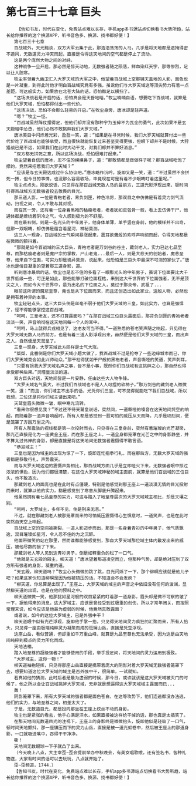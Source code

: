 # 第七百三十七章 巨头
        【告知书友，时代在变化，免费站点难以长存，手机app多书源站点切换看书大势所趋，站长给你推荐的这个换源APP，听书音色多、换源、找书都好使！】
       第七百三十七章
       百战城外，天光黯淡，双方大军云集于此，那浩浩荡荡的人马，几乎是将天地都是遮掩得密不透风，无数道灵力冲天而起，直接是令得这天地间的空气都是停止了流动。
       这是两个庞然大物之间的对峙。
       这种战争一旦开启，那必然是惊天动地，无数强者随之陨落，鲜血染红天宇，那等惨烈，足以让人胆寒。
       牧尘率领着九幽卫汇入大罗天域的大军之中，他望着百战城上空那铺天盖地的人影，面色也是一片凝重，到得此时他才明白百战域究竟有多强，虽说他们与大罗天域这等顶尖势力有着一点差距，可这般实力，如果放在北苍大陆的话，恐怕都足以横扫了。
       “这场决战若是开启的话，恐怕真会是天昏地暗。”牧尘喃喃自语，想要吃下百战域，就算是他们大罗天域，恐怕都得付出一些代价。
       “这场决战，恐怕不会那么轻易的开启。”在牧尘身旁，唐冰却是轻声道。
       “嗯？”牧尘一怔。
       “百战域虽然阵仗摆得足，但他们却并没有那种宁为玉碎不为瓦全的勇气，此次如果不是玄天殿暗中怂恿，他们必然不敢挑衅我们大罗天域。”
       唐冰美目中闪烁着光彩，盈盈一笑，道：“如果是在寻常时候，我们大罗天域就算付出一些代价吃了百战域也能够承受，而且很快就能恢复过来甚至变得更强，但眼下却并不是时候，大狩猎战已是不远，如果我们在此时大动干戈，对我们却并不算好消息。”
       “双方都无拼死之意，所以这场决战，恐怕很难打起来。”
       牧尘望着自信的唐冰，忍不住的摸摸鼻子，道：“那敢情都是做做样子呢？那百战域吃饱了撑的，竟然来招惹我们大罗天域？”
       “应该是与玄天殿达成过什么协议吧。”唐冰略作沉吟，旋即又是一笑，道：“不过虽然不会拼死一搏，但今日的事情，也没那么容易收场，毕竟现在可是有着不少眼睛盯着这里呢。”
       牧尘点点头，刚欲说话，只见得在那百战城无数人马的最前方，三道光影浮现出来，顿时间引得百战域方无数强者投去敬畏的目光。
       那三道人影，一位是青袍老者，背负剑匣，神色冷厉，那双目之中仿佛是有着灵力剑气流动，扫视之间，令人不敢与其对视。
       而在其一旁，还有着一位身着黑袍的枯瘦老者，老者犹如皮包骨一般，看上去仿佛干尸，他通体都是缭绕着阴冷之气，令人感到极为的不舒服。
       而在最右侧，则是一名光头的中年男子，他身体单薄，单手竖在身前，他的模样并不出奇，但那一双眼睛，却仿佛是蕴含着星河，神秘莫测。
       这三人一现身，百战域的士气瞬间暴涨起来，震耳欲聋般的欢呼声响彻而起，令得天地都是在微微的颤抖着。
       “那就是如今百战域的三大巨头，青袍老者是万剑谷的谷主，藏剑老人，实力已达七品至尊，而那枯瘦老者则是魔尸宗的掌教，尸山老鬼...最后一人，则是大悲天的创始者，魔悲至尊，他来自下位面，可实力却是诡异莫测，说起来，他恐怕是三巨头中最深不可测的家伙了。”唐冰也是俏目凝重的望着那三道身影，道。
       听到唐冰最后的话，牧尘也是忍不住的多看了一眼那光头的中年男子，虽说下位面要比大千世界低级一些，可正是如此，那些能够打破位面桎梏，来到这大千世界的下位面强者，无不是顶尖之人，而如今大千世界中，最为出名的下位面之人，莫过于那炎帝，武祖了...
       眼前这所谓的魔悲至尊，竟也是从下位面而来，而且还创造出如此家业，这般人物，必然也是拥有着神异的本事。
       牧尘轻轻点头，这三大巨头倒是丝毫不弱于他们大罗天域的三皇，如此实力，也算是强悍了，怪不得能够掌控这百战域。
       “呵呵，三皇老友，还不打算露面吗？”在那百战域三位巨头露面后，那背负剑匣的青袍老者淡淡一笑，声音响彻在这天地间每一个人的耳中。
       “呵呵，马上就得兵戎相见了，这老友可当不得。”一道熟悉的苍老笑声随之响起，只见得在大罗天域无数人马的前方，也是有着三道人影浮现出来，赫然便是他们大罗天域的三皇，而出声之人，自然便是天鹫皇了。
       三皇一现身，大罗天域此方同样是士气大涨。
       “桀桀，此番倒是你们大罗天域小题大做了，我百战域不过是抢夺了一些边缘城市而已，你们大罗天域竟会如此兴师动众。”那干枯得犹如干尸般的黑袍老者，声音嘶哑的笑道，笑声刺耳。
       “只要有损我大罗天域名声之事，皆不是小事，既然你们百战域有这挑衅之心，那自然也得承受那种后果。”灵瞳皇淡淡的道。
       双方巨头对话，天地间皆是一片安静，任由这些大人物争锋。
       “大罗天域名气虽大，不过我们百战域也不是人人可捏的软柿子。”那万剑谷的藏剑老人微微一笑，道：“而且，你们域主不出手的话，光凭你们三皇，可不见得就能吃下我们百战域，所以我想，三位还是将你们域主请出来吧。”
       天鹫皇眉头微微一皱，眼中寒光流转。
       “看来你很想见我？”不过还不待天鹫皇说话，突然间，一道嘶哑的嗓音在这天地间凭空的响起，而随着那一道声音响起时，所有人都是感觉到一股可怕的威压从天而降，几乎是顷刻间，便是笼罩了方圆万里之内。
       所有人那震骇的视线都是第一次投射而去，只见得在三皇身前，突然有着璀璨的光芒凝聚，那光芒直接是化为一座黄金王座，而在那王座之上，一道全身都笼罩在光芒之中的身影静坐，并不算太过伟岸的身影，却是直接是将这天地间无数强者震慑得不敢言语。
       “恭迎域主！”
       三皇也是因为域主的出现为惊了一下，旋即连忙抱拳行礼，而在那后方，无数大罗天域的强者都是恭敬行礼，声势震天。
       而与大罗天域这边的震慑声势相比，那百战域方面几乎是立即哑火下来，无数强者眼中掠过浓浓的惧色，因为他们都很清楚，在这位大罗天域神秘的域主面前，就算是他们百战域的三位巨头，也不敢造次。
       那藏剑老人的面庞也是在此时有点僵硬，特别是他感觉到那王座上一道淡漠无情的目光投射而来时，就算以他的实力，都是感觉到了寒意从脚底升腾起来。
       他虽然拥有着七品至尊的实力，可这与踏入了地至尊层次的大罗天域域主相比，却是天壤之别。
       “呵呵，大罗域主，多年不见，倒是别来无恙。”
       不过，就在那藏剑老人被那笼罩而来的可怕威压震慑得心生惧意时，一道笑声，也是在此时突然自天空上响起。
       百战域上空的空间被撕裂，一道人影迈步而出，那是一名身着青衫的中年男子，他气质飘逸，双目璀璨如星河，令人忍不住的为之沉醉。
       他面带微笑的站在那里，然而谁都能够感觉到，那自大罗天域那位域主体内散发出来的威压，被他尽数的接了下来。
       那藏剑老人等人见到这青衫男子，倒是如释重负的松了一口气。
       “他就是天玄殿的殿主，柳天道！”唐冰望着那道凌空而立，但那种气势，却是绝对压到了双方所有强者的身影，凝重的道。
       “天玄殿，柳天道吗？”牧尘心头微微的跳了跳，目光闪烁了一下，那个柳暝应该就是他儿子吧？如果这家伙知道柳暝是因为他被镇压的话，不知道会不会发疯？
       “柳天道，你总算是出现了。”王座上，大罗天域的域主的声音之中依旧没有任何的波澜，显然柳天道的出现，也是在他的预料之中。
       柳天道微微一笑，他那犹如星河般的双目紧紧的盯着那一道身影，眉头却是微不可察的皱了一下，据他得来的消息，这大罗域主，应该是曾经受到过极重的创伤，所以才常年闭关，而按照常理来说，如今应该是他最为虚弱的时候，他竟然真敢露面？
       或者说，如今的这位大罗域主，已是外强中干？
       柳天道眼中似有光芒浮现，旋即他手掌一抬，只见得天地间灵力疯狂的汇聚而来，所有人抬头，只见得一座由极端纯粹灵力凝聚而成的斑斓山岳，直接是凭空浮现。
       这座山岳，看似普通，但却重如千万重山峰，就算是九品至尊也无法承受，因为这是由天地间纯粹到极点的灵力所化而成。
       天地法相。
       踏入地至尊的超级强者才能够使用的手段，举手投足间，将天地间的灵力运用到极致。
       “大罗域主，送你一物！”
       柳天道袖袍轻挥，只见得那座山岳直接是携带着庞大的阴影对着大罗天域无数强者笼罩下去，想要知道这位大罗天域的域主是否外强中干，很简单，一试就知。
       若真如他的猜测，此时后者是最为虚弱的时候，那今日，或许就该是这大罗天域被灭门的时候了，他之所以会让百战域挑衅大罗天域，无非就是想逼得这大罗天域域主露面而已...
       轰！
       阴影笼罩下来，所有大罗天域的强者都是面色苍白，在这等攻势下，他们连逃都没办法逃，他们的实力，与地至尊之间，相差太大了。
       于是，无数道目光，都是投向那坐在王座上纹丝不动的身影。
       牧尘也是紧张的看去，他手心满是汗水，如果直接被这样给干掉的话，那也真是太搞笑了。
       在那天地间无数道目光的注视下，王座上的身影终是微微抬头，旋即他似是轻吸了一口气，顿时间天地颤抖，那一座镇压而下的灵力山岳，直接是被一道光虹卷中，然后被王座上的那道身影，一口就吸进嘴中，吞得干干净净。
       嘶！
       天地间无数眼球一下子就凸了出来。
       （今天晚上八点，大主宰歪~歪会提前举办中秋晚会，有美女唱歌哦，还有签名书，各种礼物送，大家有时间的话可以去玩玩，八点就开始了。
       歪~歪频道，1744.）
       【告知书友，时代在变化，免费站点难以长存，手机app多书源站点切换看书大势所趋，站长给你推荐的这个换源APP，听书音色多、换源、找书都好使！】